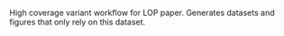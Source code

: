 High coverage variant workflow for LOP paper.
Generates datasets and figures that only rely on this dataset.
